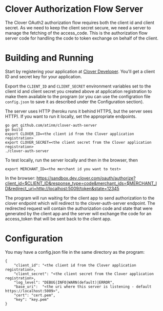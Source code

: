 # Clover Authorization Flow Server

The Clover OAuth2 authorization flow requires both the client id and
client secret. As we need to keep the client secret secure, we need a
server to manage the fetching of the access_code. This is the
authorization flow server code for handling the code to token exchange
on behalf of the client.

# Building and Running

Start by registering your application at [Clover
Developer](https://sandbox.dev.clover.com). You'll get a client ID
and secret key for your application.

Export the `CLIENT_ID` and `CLIENT_SECRET` environment variables set
to the client id and client secret you created above at application
registration to make them available to the program (or you can use the
configration file `config.json` to save it as described under the
Configuration section).

The server uses HTTP (heroku runs it behind HTTPS, but the server sees
HTTP). If you want to run it locally, set the appropriate endpoints.

    go get github.com/atinm/clover-auth-server
    go build
    export CLOVER_ID=<the client id from the Clover application registration>
    export CLOVER_SECRET=<the client secret from the Clover application registration>
    ./clover-auth-server

To test locally, run the server locally and then in the browser, then

    export MERCHANT_ID=<the merchant id you want to test>

In the browser: https://sandbox.dev.clover.com/oauth/authorize?client_id=$CLIENT_ID&response_type=code&merchant_ids=$MERCHANT_ID&redirect_uri=http://localhost:5009/token&state=12345 
    
The program will run waiting for the client app to send authorization
to the clover endpoint which will redirect to the clover-auth-server
endpoint. The redirected request will contain the authorization code
and state that were generated by the client app and the server will
exchange the code for an access_token that will be sent back to the
client app.

# Configuration

You may have a config.json file in the same directory as the program:

    {
        "client_id": "<the client id from the Clover application registration>,
        "client_secret": "<the client secret from the Clover application registration>,
        "log_level": "DEBUG|INFO|WARN(default)|ERROR",
        "base_uri":  "<the uri where this server is listening - default https://localhost:5009>",
        "cert": "cert.pem",
        "key": "key.pem"
    }
